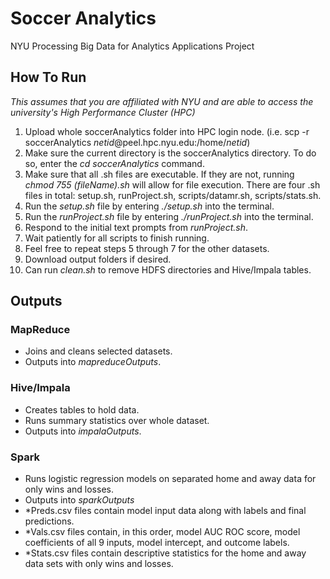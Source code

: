 # Soccer Analytics
NYU Processing Big Data for Analytics Applications Project

## How To Run
*This assumes that you are affiliated with NYU and are able to access the university's High Performance Cluster (HPC)*

1. Upload whole soccerAnalytics folder into HPC login node. (i.e. scp -r soccerAnalytics *netid*@peel.hpc.nyu.edu:/home/*netid*)
2. Make sure the current directory is the soccerAnalytics directory. To do so, enter the *cd soccerAnalytics* command.
3. Make sure that all .sh files are executable. If they are not, running *chmod 755 (fileName).sh* will allow for file execution. There are four .sh files in total: setup.sh, runProject.sh, scripts/datamr.sh, scripts/stats.sh. 
4. Run the *setup.sh* file by entering *./setup.sh* into the terminal.
5. Run the *runProject.sh* file by entering *./runProject.sh* into the terminal.
6. Respond to the initial text prompts from *runProject.sh*.
7. Wait patiently for all scripts to finish running.
8. Feel free to repeat steps 5 through 7 for the other datasets.
9. Download output folders if desired.
10. Can run *clean.sh* to remove HDFS directories and Hive/Impala tables. 

## Outputs

### MapReduce
* Joins and cleans selected datasets.
* Outputs into *mapreduceOutputs*.

### Hive/Impala
* Creates tables to hold data.
* Runs summary statistics over whole dataset.
* Outputs into *impalaOutputs*.

### Spark
* Runs logistic regression models on separated home and away data for only wins and losses.
* Outputs into *sparkOutputs*
* \*Preds.csv files contain model input data along with labels and final predictions.
* \*Vals.csv files contain, in this order, model AUC ROC score, model coefficients of all 9 inputs, model intercept, and outcome labels.
* \*Stats.csv files contain descriptive statistics for the home and away data sets with only wins and losses. 



